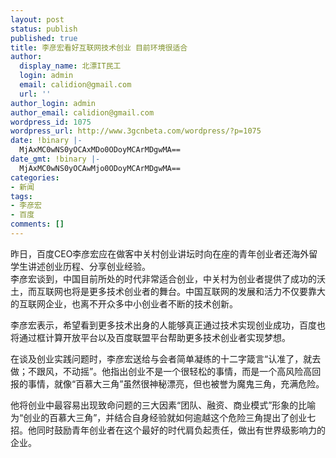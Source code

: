 ```yaml
---
layout: post
status: publish
published: true
title: 李彦宏看好互联网技术创业 目前环境很适合
author:
  display_name: 北漂IT民工
  login: admin
  email: calidion@gmail.com
  url: ''
author_login: admin
author_email: calidion@gmail.com
wordpress_id: 1075
wordpress_url: http://www.3gcnbeta.com/wordpress/?p=1075
date: !binary |-
  MjAxMC0wNS0yOCAxMDo0ODoyMCArMDgwMA==
date_gmt: !binary |-
  MjAxMC0wNS0yOCAwMjo0ODoyMCArMDgwMA==
categories:
- 新闻
tags:
- 李彦宏
- 百度
comments: []
---
```

<p>昨日，百度CEO李彦宏应在做客中关村创业讲坛时向在座的青年创业者还海外留学生讲述创业历程、分享创业经验。<br />
李彦宏谈到，中国目前所处的时代非常适合创业，中关村为创业者提供了成功的沃土，而互联网也将是更多技术创业者的舞台。中国互联网的发展和活力不仅要靠大 的互联网企业，也离不开众多中小创业者不断的技术创新。</p>
<p>李彦宏表示，希望看到更多技术出身的人能够真正通过技术实现创业成功，百度也将通过框计算开放平台以及百度联盟平台帮助更多技术创业者实现梦想。</p>
<p>在谈及创业实践问题时，李彦宏送给与会者简单凝练的十二字箴言&ldquo;认准了，就去做；不跟风，不动摇&rdquo;。他指出创业不是一个很轻松的事情，而是一个高风险高回报的事情，就像&ldquo;百慕大三角&rdquo;虽然很神秘漂亮，但也被誉为魔鬼三角，充满危险。</p>
<p>他将创业中最容易出现致命问题的三大因素&ldquo;团队、融资、商业模式&rdquo;形象的比喻为&ldquo;创业的百慕大三角&rdquo;，并结合自身经验就如何逾越这个危险三角提出了创业七招。他同时鼓励青年创业者在这个最好的时代肩负起责任，做出有世界级影响力的企业。</p>
